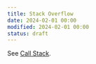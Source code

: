 ```yaml
---
title: Stack Overflow
date: 2024-02-01 00:00
modified: 2024-02-01 00:00
status: draft
---
```


See [Call Stack](call-stack.md).
